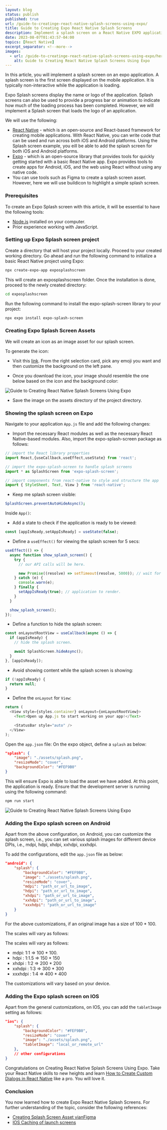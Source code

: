 ```yaml
---
layout: blog
status: publish
published: true
url: /guide-to-creatinge-react-native-splash-screens-using-expo/
title: Guide to Creating Expo React Native Splash Screens
description: Implement a splash screen on a React Native EXPO application. LIKE A PRO. You will will implement a Splash screen loading the logo of a React Native app.
date: 2023-08-07T01:43:57-04:00
topics: [React Native]
excerpt_separator: <!--more-->
images:
  - url: /guide-to-creatinge-react-native-splash-screens-using-expo/hero.jpg
    alt: Guide to Creating React Native Splash Screens Using Expo
---
```


In this article, you will implement a splash screen on an expo application. A splash screen is the first screen displayed on the mobile application. It is typically non-interactive while the application is loading.

Expo Splash screens display the name or logo of the application. Splash screens can also be used to provide a progress bar or animation to indicate how much of the loading process has been completed. However, we will implement a Splash screen that loads the logo of an application.
<!--more-->

We will use the following:

- [React Native](https://reactnative.dev/) - which is an open-source and React-based framework for creating mobile applications. With React Native, you can write code that can be used and run across both iOS and Android platforms. Using the Splash screen example, you eill be able to add the splash screen for both iOS and Android platforms.
- [Expo](https://docs.expo.dev/) - which is an open-source library that provides tools for quickly getting started with a basic React Native app. Expo provides tools to create apps for Android, iOS, and the web using React without using any native code.
- You can use tools such as Figma to create a splash screen asset. However, here we will use buildicon to highlight a simple splash screen.

### **Prerequisites**

To create an Expo Splash screen with this article, it will be essential to have the following tools:

- [Node.js](https://nodejs.org/en/) installed on your computer.
- Prior experience working with JavaScript.

### **Setting up Expo Splash screen project**

Create a directory that will host your project locally. Proceed to your created working directory. Go ahead and run the following command to initialize a basic React Native project using Expo:

```bash
npx create-expo-app exposplashscreen
```

This will create an exposplashscreen folder. Once the installation is done, proceed to the newly created directory:

```bash
cd exposplashscreen
```

Run the following command to install the expo-splash-screen library to your project:

```bash
npx expo install expo-splash-screen
```

### **Creating Expo Splash Screen Assets**

We will create an icon as an image asset for our splash screen.

To generate the icon:

- Visit this [link](https://buildicon.netlify.app/). From the right selection card, pick any emoji you want and then customize the background on the left pane.

- Once you download the icon, your image should resemble the one below based on the icon and the background color:

![Guide to Creating React Native Splash Screens Using Expo](/guide-to-creatinge-react-native-splash-screens-using-expo/image2.png)

-  Save the image on the assets directory of the project directory.

### **Showing the splash screen on Expo**

Navigate to your application `App.js` file and add the following changes:

- Import the necessary React modules as well as the necessary React Native-based modules. Also, import the expo-splash-screen package as follows:

```js
// import the React library properties
import React,{useCallback,useEffect,useState} from 'react';

// import the expo-splash-screen to handle splash screens
import * as SplashScreen from 'expo-splash-screen';

// import components from react-native to style and structure the app
import { StyleSheet, Text, View } from 'react-native';
```

- Keep me splash screen visible:

```bash
SplashScreen.preventAutoHideAsync();
```

Inside `App()`:

- Add a state to check if the application is ready to be viewed:

```js
const [appIsReady,setAppIsReady] = useState(false);
```

-  Define a `useEffect()` for viewing the splash screen for 5 secs:

```js
useEffect(() => {
  async function show_splash_screen() {
    try {
      // our API calls will be here.

      new Promise((resolve) => setTimeout(resolve, 5000)); // wait for 5 secs
    } catch (e) {
      console.warn(e);
    } finally {
      setAppIsReady(true); // application to render.
    }
  }

  show_splash_screen();
});
```

- Define a function to hide the splash screen:

```js
const onLayoutRootView = useCallback(async () => {
  if (appIsReady) {
    // hide the splash screen.

    await SplashScreen.hideAsync();
  }
}, [appIsReady]);
```

- Avoid showing content while the splash screen is showing:

```js
if (!appIsReady) {
  return null;
}
```

-   Define the `onLayout` for `View`:

```js
return (
  <View style={styles.container} onLayout={onLayoutRootView}>
    <Text>Open up App.js to start working on your app!</Text>

    <StatusBar style="auto" />
  </View>
);

```

Open the `app.json` file: On the expo object, define a `splash` as below:

```json
"splash": {
    "image": "./assets/splash.png",
    "resizeMode": "cover",
    "backgroundColor": "#FEF9B0"    
}
```

This will ensure Expo is able to load the asset we have added. At this point, the application is ready. Ensure that the development server is running using the following command:

```bash
npm run start
```

![Guide to Creating React Native Splash Screens Using Expo](/guide-to-creatinge-react-native-splash-screens-using-expo/image2.png)

### **Adding the Expo splash screen on Android**

Apart from the above configuration, on Android, you can customize the splash screen, i.e., you can set various splash images for different device DPIs, i.e., mdpi, hdpi, xhdpi, xxhdpi, xxxhdpi.

To add the configurations, edit the `app.json` file as below:

```json
"android": {
    "splash": {
        "backgroundColor": "#FEF9B0",
        "image": "./assets/splash.png",
        "resizeMode": "cover",
        "mdpi": "path_or_url_to_image",
        "hdpi": "path_or_url_to_image",
        "xhdpi": "path_or_url_to_image",
        "xxhdpi": "path_or_url_to_image",
        "xxxhdpi": "path_or_url_to_image"
    }
}
```

For the above customizations, if an original image has a size of 100 * 100.

The scales will vary as follows:

The scales will vary as follows:

- mdpi: 1:1 => 100 * 100.
- hdpi : 1:1.5 => 150 * 150
- xhdpi : 1:2 => 200 * 200
- xxhdpi : 1:3 => 300 * 300
- xxxhdpi : 1:4 => 400 * 400

The customizations will vary based on your device.

### **Adding the Expo splash screen on IOS**

Apart from the general customizations, on IOS, you can add the `tabletImage` setting as follows:


```json
"ios": {
    "splash": {
        "backgroundColor": "#FEF9B0",
        "resizeMode": "cover",
        "image": "./assets/splash.png",
        "tabletImage": "local_or_remote_url"
    },
    // other configurations
}
```

Congratulations on Creating React Native Splash Screens Using Expo. Take your React Native skills to new heights and learn [How to Create Custom Dialogs in React Native](https://guruspedia.com/custom-dialogs-using-react-native/) like a pro. You will love it.

### Conclusion

You now learned how to create Expo React Native Splash Screens. For further understanding of the topic, consider the following references:

-   [Creating Splash Screen Asset vianFigma](https://www.youtube.com/watch?v=QSNkU7v0MPc&t=1s&ab_channel=Expo)
-   [IOS Caching of launch screens](https://docs.expo.dev/guides/splash-screens/#ios-caching)

